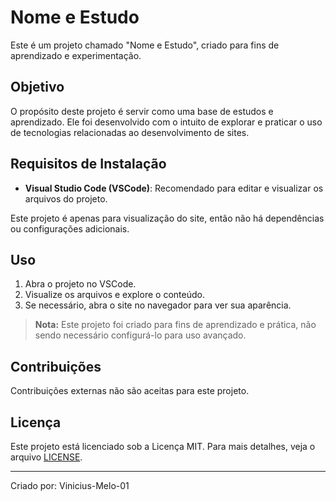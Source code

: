 # Nome e Estudo

Este é um projeto chamado "Nome e Estudo", criado para fins de aprendizado e experimentação.

## Objetivo

O propósito deste projeto é servir como uma base de estudos e aprendizado. Ele foi desenvolvido com o intuito de explorar e praticar o uso de tecnologias relacionadas ao desenvolvimento de sites.

## Requisitos de Instalação

- **Visual Studio Code (VSCode)**: Recomendado para editar e visualizar os arquivos do projeto.

Este projeto é apenas para visualização do site, então não há dependências ou configurações adicionais.

## Uso

1. Abra o projeto no VSCode.
2. Visualize os arquivos e explore o conteúdo.
3. Se necessário, abra o site no navegador para ver sua aparência.

> **Nota:** Este projeto foi criado para fins de aprendizado e prática, não sendo necessário configurá-lo para uso avançado.

## Contribuições

Contribuições externas não são aceitas para este projeto.

## Licença

Este projeto está licenciado sob a Licença MIT. Para mais detalhes, veja o arquivo [LICENSE](LICENSE).

---

Criado por: Vinicius-Melo-01

